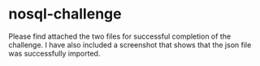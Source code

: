 # nosql-challenge

Please find attached the two files for successful completion of the challenge.  I have also included a screenshot that shows that the json file was successfully imported.
